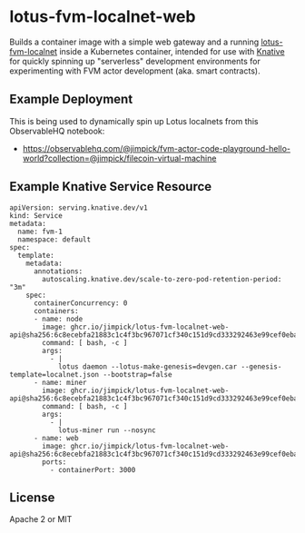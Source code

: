 lotus-fvm-localnet-web
===

Builds a container image with a simple web gateway and a running
[lotus-fvm-localnet](https://github.com/jimpick/lotus-fvm-localnet)
inside a Kubernetes container, intended for use with [Knative](https://knative.dev/docs/) for
quickly spinning up "serverless" development environments for experimenting with
FVM actor development (aka. smart contracts).

## Example Deployment

This is being used to dynamically spin up Lotus localnets from this ObservableHQ notebook:

*  https://observablehq.com/@jimpick/fvm-actor-code-playground-hello-world?collection=@jimpick/filecoin-virtual-machine

## Example Knative Service Resource

```
apiVersion: serving.knative.dev/v1
kind: Service
metadata:
  name: fvm-1
  namespace: default
spec:
  template:
    metadata:
      annotations:
        autoscaling.knative.dev/scale-to-zero-pod-retention-period: "3m"
    spec:
      containerConcurrency: 0
      containers:
      - name: node
        image: ghcr.io/jimpick/lotus-fvm-localnet-web-api@sha256:6c8ecebfa21883c1c4f3bc967071cf340c151d9cd333292463e99cef0eba93cd
        command: [ bash, -c ]
        args:
          - |
            lotus daemon --lotus-make-genesis=devgen.car --genesis-template=localnet.json --bootstrap=false
      - name: miner
        image: ghcr.io/jimpick/lotus-fvm-localnet-web-api@sha256:6c8ecebfa21883c1c4f3bc967071cf340c151d9cd333292463e99cef0eba93cd
        command: [ bash, -c ]
        args:
          - |
            lotus-miner run --nosync
      - name: web
        image: ghcr.io/jimpick/lotus-fvm-localnet-web-api@sha256:6c8ecebfa21883c1c4f3bc967071cf340c151d9cd333292463e99cef0eba93cd
        ports:
          - containerPort: 3000
```

## License

Apache 2 or MIT
